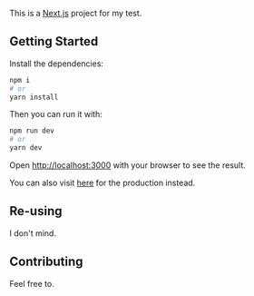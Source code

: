 This is a [Next.js](https://nextjs.org/) project for my test.

## Getting Started

Install the dependencies:

```bash
npm i
# or
yarn install
```

Then you can run it with:

```bash
npm run dev
# or
yarn dev
```

Open [http://localhost:3000](http://localhost:3000) with your browser to see the result.

You can also visit [here](https://king-b.vercel.app) for the production instead.

## Re-using
I don't mind.

## Contributing
Feel free to.